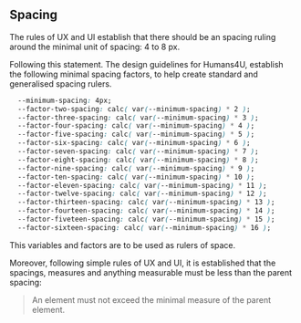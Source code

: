 ## Spacing

The rules of UX and UI establish that there should be an spacing ruling around
the minimal unit of spacing: 4 to 8 px.

Following this statement. The design guidelines for Humans4U, establish the following
minimal spacing factors, to help create standard and generalised spacing rulers.

```css
  --minimum-spacing: 4px;
  --factor-two-spacing: calc( var(--minimum-spacing) * 2 );
  --factor-three-spacing: calc( var(--minimum-spacing) * 3 );
  --factor-four-spacing: calc( var(--minimum-spacing) * 4 );
  --factor-five-spacing: calc( var(--minimum-spacing) * 5 );
  --factor-six-spacing: calc( var(--minimum-spacing) * 6 );
  --factor-seven-spacing: calc( var(--minimum-spacing) * 7 );
  --factor-eight-spacing: calc( var(--minimum-spacing) * 8 );
  --factor-nine-spacing: calc( var(--minimum-spacing) * 9 );
  --factor-ten-spacing: calc( var(--minimum-spacing) * 10 );
  --factor-eleven-spacing: calc( var(--minimum-spacing) * 11 );
  --factor-twelve-spacing: calc( var(--minimum-spacing) * 12 );
  --factor-thirteen-spacing: calc( var(--minimum-spacing) * 13 );
  --factor-fourteen-spacing: calc( var(--minimum-spacing) * 14 );
  --factor-fiveteen-spacing: calc( var(--minimum-spacing) * 15 );
  --factor-sixteen-spacing: calc( var(--minimum-spacing) * 16 );
```

This variables and factors are to be used as rulers of space.

Moreover, following simple rules of UX and UI, it is established that the spacings,
measures and anything measurable must be less than the parent spacing:

> An element must not exceed the minimal measure of the parent element.


